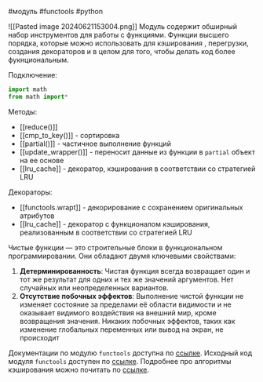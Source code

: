 #модуль #functools #python 


![[Pasted image 20240621153004.png]]
Модуль содержит обширный набор инструментов для работы с функциями. Функции высшего порядка, которые можно использовать для кэширования , перегрузки, создания декораторов и в целом для того, чтобы делать код более фукнциональным.

Подключение:
```python
import math
from math import*
```

Методы:
- [[reduce()]] 
- [[cmp_to_key()]] - сортировка
- [[partial()]] - частичное выполнение функций
- [[update_wrapper()]] - переносит данные из функции в `partial` объект на ее основе
- [[lru_cache]] - декоратор, кэширования в соответствии со стратегией LRU

Декораторы:
 - [[functools.wrapt]] - декорирование с сохранением оригинальных атрибутов
 - [[lru_cache]] - декоратор с функционалом кэширования, реализованным в соответствии со стратегией LRU

Чистые функции — это строительные блоки в функциональном программировании. Они обладают двумя ключевыми свойствами:
1. **Детерминированность**: Чистая функция всегда возвращает один и тот же результат для одних и тех же значений аргументов. Нет случайных или неопределенных вариантов.
2. **Отсутствие побочных эффектов**: Выполнение чистой функции не изменяет состояние за пределами её области видимости и не оказывает видимого воздействия на внешний мир, кроме возвращения значения. Никаких побочных эффектов, таких как изменение глобальных переменных или вывод на экран, не происходит

Документации по модулю `functools` доступна по [ссылке](https://docs.python.org/3/library/functools.html).
Исходный код модуля `functools` доступен по [ссылке](https://github.com/python/cpython/blob/7a4791e03613bfbdc0d3ddfabfc0b59e6a6f7358/Lib/functools.py).
Подробнее про алгоритмы кэширования можно почитать по [ссылке](https://ru.wikipedia.org/wiki/%D0%90%D0%BB%D0%B3%D0%BE%D1%80%D0%B8%D1%82%D0%BC%D1%8B_%D0%BA%D1%8D%D1%88%D0%B8%D1%80%D0%BE%D0%B2%D0%B0%D0%BD%D0%B8%D1%8F).